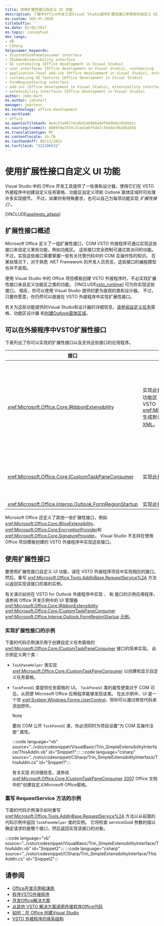 ```yaml
---
title: 使用扩展性接口自定义 UI 功能
description: 了解中Office开发工具Visual Studio提供扩展性接口来帮助你自定义 UI 功能。
ms.custom: SEO-VS-2020
titleSuffix: ''
ms.date: 02/02/2017
ms.topic: conceptual
dev_langs:
- VB
- CSharp
helpviewer_keywords:
- ICustomTaskPaneConsumer interface
- IRibbonExtensibility interface
- UI customizing [Office development in Visual Studio]
- user interfaces [Office development in Visual Studio], customizing
- application-level add-ins [Office development in Visual Studio], extensibility interfaces
- customizing UI features [Office development in Visual Studio]
- FormRegionStartup interface
- add-ins [Office development in Visual Studio], extensibility interfaces
- extensibility interfaces [Office development in Visual Studio]
author: John-Hart
ms.author: johnhart
manager: jmartens
ms.technology: office-development
ms.workload:
- office
ms.openlocfilehash: 4e4c37a90774cdbd148900a8df9ddb6b3d58bb1c
ms.sourcegitcommit: 68897da7d74c31ae1ebf5d47c7b5ddc9b108265b
ms.translationtype: MT
ms.contentlocale: zh-CN
ms.lasthandoff: 08/13/2021
ms.locfileid: "122106531"
---
```

# <a name="customize-ui-features-by-using-extensibility-interfaces"></a>使用扩展性接口自定义 UI 功能
  Visual Studio 中的 Office 开发工具提供了一些类和设计器，使用它们在 VSTO 外接程序中创建自定义任务窗格、功能区自定义项和 Outlook 窗体区域时可处理许多实现细节。 不过，如果你有特殊要求，也可以自己为每项功能实现 *扩展性接口* 。

 [!INCLUDE[appliesto_allapp](../vsto/includes/appliesto-allapp-md.md)]

## <a name="overview-of-extensibility-interfaces"></a>扩展性接口概述
 Microsoft Office 定义了一组扩展性接口，COM VSTO 外接程序可通过实现这些接口来自定义某些功能，例如功能区。 这些接口完全控制可通过其访问的功能。 不过，实现这些接口需要掌握一些有关托管代码中的 COM 互操作性的知识。 在某些情况下，对于熟悉 .NET Framework 的开发人员而言，这些接口的编程模型也并不直观。

 使用 Visual Studio 中的 Office 项目模板创建 VSTO 外接程序时，不必实现扩展性接口来自定义功能区之类的功能。 [!INCLUDE[vsto_runtime](../vsto/includes/vsto-runtime-md.md)] 可为你实现这些接口。 相反，你可以使用 Visual Studio 提供的更为直观的类和设计器。 不过，只要你愿意，你仍然可以直接在 VSTO 外接程序中实现扩展性接口。

 有关为这些功能提供的Visual Studio和设计器的详细信息，[请参阅自定义任务](../vsto/custom-task-panes.md)窗格、功能区设计器 和[创建Outlook窗体区域](../vsto/creating-outlook-form-regions.md)。 [](../vsto/ribbon-designer.md)

## <a name="extensibility-interfaces-you-can-implement-in-a-vsto-add-in"></a>可以在外接程序中VSTO扩展性接口
 下表列出了你可以实现的扩展性接口以及支持这些接口的应用程序。

|接口|说明|应用程序|
|---------------|-----------------|------------------|
|<xref:Microsoft.Office.Core.IRibbonExtensibility>|实现此接口可自定义功能区 UI。 **注意：** 可以将功能区 **(XML)** 项添加到项目，以在外接程序VSTO <xref:Microsoft.Office.Core.IRibbonExtensibility> 生成默认实现。 有关更多信息，请参见 [Ribbon XML](../vsto/ribbon-xml.md)。|Excel<br /><br /> [!INCLUDE[InfoPath_15_short](../vsto/includes/infopath-15-short-md.md)]<br /><br /> InfoPath 2010<br /><br /> Outlook<br /><br /> PowerPoint<br /><br /> Project<br /><br /> Visio<br /><br /> Word|
|<xref:Microsoft.Office.Core.ICustomTaskPaneConsumer>|实现此接口可创建自定义任务窗格。|Excel<br /><br /> Outlook<br /><br /> PowerPoint<br /><br /> 单词|
|<xref:Microsoft.Office.Interop.Outlook.FormRegionStartup>|实现此接口可创建 Outlook 窗体区域。|Outlook|

 Microsoft Office 还定义了其他一些扩展性接口，例如 <xref:Microsoft.Office.Core.IBlogExtensibility>、 <xref:Microsoft.Office.Core.EncryptionProvider>和 <xref:Microsoft.Office.Core.SignatureProvider>。 Visual Studio 不支持在使用 Office 项目模板创建的 VSTO 外接程序中实现这些接口。

## <a name="use-extensibility-interfaces"></a>使用扩展性接口
 要使用扩展性接口自定义 UI 功能，请在 VSTO 外接程序项目中实现相应的接口。 然后，重写 <xref:Microsoft.Office.Tools.AddInBase.RequestService%2A> 方法以返回实现该接口的类的实例。

 有关演示如何在 VSTO for Outlook 外接程序中实现 、 和 接口的示例应用程序，请参阅 Office 开发示例中的 UI 管理器 <xref:Microsoft.Office.Core.IRibbonExtensibility> <xref:Microsoft.Office.Core.ICustomTaskPaneConsumer> <xref:Microsoft.Office.Interop.Outlook.FormRegionStartup> [示例](../vsto/office-development-samples.md)。

### <a name="example-of-implementing-an-extensibility-interface"></a>实现扩展性接口的示例
 下面的代码示例演示用于创建自定义任务窗格的 <xref:Microsoft.Office.Core.ICustomTaskPaneConsumer> 接口的简单实现。 此示例定义两个类：

- `TaskPaneHelper` 类实现 <xref:Microsoft.Office.Core.ICustomTaskPaneConsumer> 以创建和显示自定义任务窗格。

- `TaskPaneUI` 类提供任务窗格的 UI。 `TaskPaneUI` 类的属性使类对于 COM 可见，从而使 Microsoft Office 应用程序能够发现该类。 在此示例中，UI 是一个空 <xref:System.Windows.Forms.UserControl>，但你可以通过修改代码来添加控件。

  > [!NOTE]
  > 要向 COM 公开 `TaskPaneUI` 类，你必须同时为项目设置“为 COM 互操作注册”  属性。

  :::code language="vb" source="../vsto/codesnippet/VisualBasic/Trin_SimpleExtensibilityInterface/ThisAddIn.vb" id="Snippet1":::
  :::code language="csharp" source="../vsto/codesnippet/CSharp/Trin_SimpleExtensibilityInterface/ThisAddIn.cs" id="Snippet1":::

  有关实现 的详细信息，请参阅 <xref:Microsoft.Office.Core.ICustomTaskPaneConsumer> [2007](/previous-versions/office/developer/office-2007/aa338197(v=office.12)) Office 文档中的"创建自定义Microsoft Office窗格。

### <a name="example-of-overriding-the-requestservice-method"></a>重写 RequestService 方法的示例
 下面的代码示例演示如何重写 <xref:Microsoft.Office.Tools.AddInBase.RequestService%2A> 方法以从前面的代码示例中返回 `TaskPaneHelper` 类的实例。 它将检查 *serviceGuid* 参数的值以确定请求的是哪个接口，然后返回实现该接口的对象。

 :::code language="vb" source="../vsto/codesnippet/VisualBasic/Trin_SimpleExtensibilityInterface/ThisAddIn.vb" id="Snippet2":::
 :::code language="csharp" source="../vsto/codesnippet/CSharp/Trin_SimpleExtensibilityInterface/ThisAddIn.cs" id="Snippet2":::

## <a name="see-also"></a>请参阅
- [Office开发示例和演练](../vsto/office-development-samples-and-walkthroughs.md)
- [程序VSTO外接程序](../vsto/programming-vsto-add-ins.md)
- [开发Office解决方案](../vsto/developing-office-solutions.md)
- [从其他 VSTO 解决方案调用外接程序Office代码](../vsto/calling-code-in-vsto-add-ins-from-other-office-solutions.md)
- [如何：在 Office 创建Visual Studio](../vsto/how-to-create-office-projects-in-visual-studio.md)
- [VSTO 外接程序的体系结构](../vsto/architecture-of-vsto-add-ins.md)
